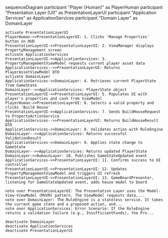 sequenceDiagram
    participant "Player (Human)" as PlayerHuman
    participant "Presentation Layer (UI)" as PresentationLayerUI
    participant "Application Services" as ApplicationServices
    participant "Domain Layer" as DomainLayer

    activate PresentationLayerUI
    PlayerHuman->>PresentationLayerUI: 1. Clicks 'Manage Properties' button on HUD
    PresentationLayerUI->>PresentationLayerUI: 2. ViewManager displays PropertyManagement screen
    activate ApplicationServices
    PresentationLayerUI->>ApplicationServices: 3. PropertyManagementViewModel requests current player asset data
    ApplicationServices-->>PresentationLayerUI: Returns PlayerAssetViewModel DTO
    activate DomainLayer
    ApplicationServices->>DomainLayer: 4. Retrieves current PlayerState from GameState
    DomainLayer-->>ApplicationServices: PlayerState object
    PresentationLayerUI->>PresentationLayerUI: 5. Populates UI with player's properties and cash from ViewModel
    PlayerHuman->>PresentationLayerUI: 6. Selects a valid property and clicks 'Build House'
    PresentationLayerUI->>ApplicationServices: 7. Sends BuildHouseRequest to PropertyActionService
    ApplicationServices-->>PresentationLayerUI: Returns BuildHouseResult DTO
    ApplicationServices->>DomainLayer: 8. Validates action with RuleEngine
    DomainLayer-->>ApplicationServices: Returns successful ValidationResult
    ApplicationServices->>DomainLayer: 9. Applies state change to GameState
    DomainLayer-->>ApplicationServices: Returns updated PlayerState
    DomainLayer->>DomainLayer: 10. Publishes GameStateUpdated event
    ApplicationServices->>PresentationLayerUI: 11. Confirms success to UI controller
    PresentationLayerUI->>PresentationLayerUI: 12. Updates PropertyManagementViewModel and triggers UI refresh
    PresentationLayerUI->>PresentationLayerUI: 13. GameBoardPresenter, listening for GameStateUpdated event, adds house model to board

    note over PresentationLayerUI: The Presentation Layer uses the Model-View-ViewModel (MVVM) pattern. The ViewModel requests data,...
    note over DomainLayer: The RuleEngine is a stateless service. It takes the current game state and a proposed action, and...
    note over ApplicationServices: Error Scenario: If the RuleEngine returns a validation failure (e.g., InsufficientFunds), the Pro...

    deactivate DomainLayer
    deactivate ApplicationServices
    deactivate PresentationLayerUI
